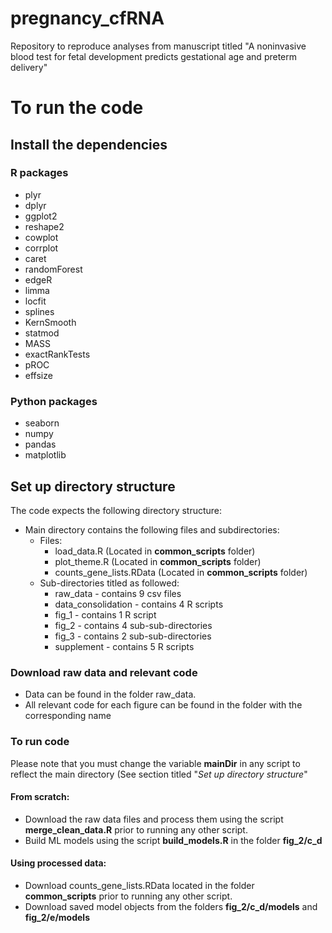 # pregnancy_cfRNA
Repository to reproduce analyses from manuscript titled "A noninvasive blood test for fetal development predicts gestational age and preterm delivery"

# To run the code

## Install the dependencies
### R packages
* plyr
* dplyr
* ggplot2
* reshape2
* cowplot
* corrplot
* caret
* randomForest
* edgeR
* limma
* locfit
* splines
* KernSmooth
* statmod
* MASS
* exactRankTests
* pROC
* effsize

### Python packages
* seaborn
* numpy
* pandas
* matplotlib

## Set up directory structure
The code expects the following directory structure:
* Main directory contains the following files and subdirectories:
  * Files:
    * load_data.R (Located in **common_scripts** folder)
    * plot_theme.R (Located in **common_scripts** folder)
    * counts_gene_lists.RData (Located in **common_scripts** folder)
  * Sub-directories titled as followed:
    * raw_data - contains 9 csv files
    * data_consolidation - contains 4 R scripts
    * fig_1 - contains 1 R script
    * fig_2 - contains 4 sub-sub-directories
    * fig_3 - contains 2 sub-sub-directories
    * supplement - contains 5 R scripts

### Download raw data and relevant code
* Data can be found in the folder raw_data.
* All relevant code for each figure can be found in the folder with the corresponding name

### To run code
Please note that you must change the variable **mainDir** in any script to reflect the main directory (See section titled "*Set up directory structure*" 
#### From scratch:
* Download the raw data files and process them using the script **merge_clean_data.R** prior to running any other script.
* Build ML models using the script **build_models.R** in the folder **fig_2/c_d**
#### Using processed data:
* Download counts_gene_lists.RData located in the folder **common_scripts** prior to running any other script.
* Download saved model objects from the folders **fig_2/c_d/models** and **fig_2/e/models**
